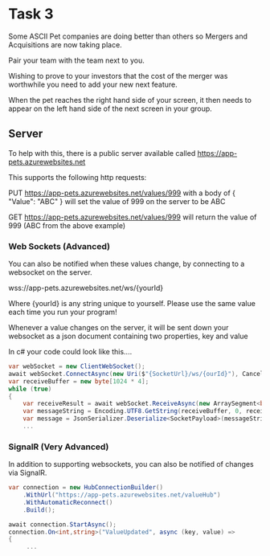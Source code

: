 # Task 3

Some ASCII Pet companies are doing better than others so Mergers and Acquisitions are now taking place.

Pair your team with the team next to you.

Wishing to prove to your investors that the cost of the merger was worthwhile you need to add your new next feature.


When the pet reaches the right hand side of your screen,  it then needs to appear on the left hand side of the next screen in your group.


## Server

To help with this,  there is a public server available called https://app-pets.azurewebsites.net

This supports the following http requests:
 
PUT https://app-pets.azurewebsites.net/values/999  with a body of { "Value": "ABC" } will set the value of 999 on the server to be ABC

GET https://app-pets.azurewebsites.net/values/999 will return the value of 999 (ABC from the above example)


### Web Sockets (Advanced)

You can also be notified when these values change,  by connecting to a websocket on the server.

wss://app-pets.azurewebsites.net/ws/{yourId}

Where {yourId} is any string unique to yourself.  Please use the same value each time you run your program!

Whenever a value changes on the server,  it will be sent down your websocket as a json document containing two properties, key and value

In c# your code could look like this....

```csharp
var webSocket = new ClientWebSocket();
await webSocket.ConnectAsync(new Uri($"{SocketUrl}/ws/{ourId}"), CancellationToken.None);
var receiveBuffer = new byte[1024 * 4];
while (true)
{
    var receiveResult = await webSocket.ReceiveAsync(new ArraySegment<byte>(receiveBuffer), cancellationToken);
    var messageString = Encoding.UTF8.GetString(receiveBuffer, 0, receiveResult.Count);
    var message = JsonSerializer.Deserialize<SocketPayload>(messageString);
    ...
```

### SignalR (Very Advanced)

In addition to supporting websockets,  you can also be notified of changes via SignalR.

```csharp
var connection = new HubConnectionBuilder()
    .WithUrl("https://app-pets.azurewebsites.net/valueHub")
    .WithAutomaticReconnect()
    .Build();

await connection.StartAsync();
connection.On<int,string>("ValueUpdated", async (key, value) =>
{
     ...
```